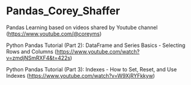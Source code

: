 # Pandas_Corey_Shaffer
Pandas Learning based on videos shared by Youtube channel (https://www.youtube.com/@coreyms)

Python Pandas Tutorial (Part 2): DataFrame and Series Basics - Selecting Rows and Columns (https://www.youtube.com/watch?v=zmdjNSmRXF4&t=422s)

Python Pandas Tutorial (Part 3): Indexes - How to Set, Reset, and Use Indexes (https://www.youtube.com/watch?v=W9XjRYFkkyw)
